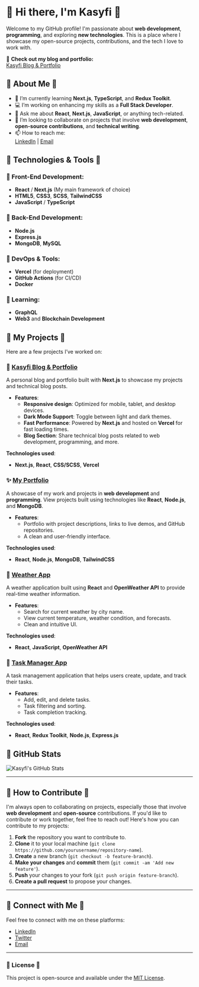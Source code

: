 # 🌸 Hi there, I'm Kasyfi 🌸

Welcome to my GitHub profile! I'm passionate about **web development**, **programming**, and exploring **new technologies**. This is a place where I showcase my open-source projects, contributions, and the tech I love to work with.

🚀 **Check out my blog and portfolio:**  
[Kasyfi Blog & Portfolio](https://kasyfi-site.vercel.app/)

## 🌿 About Me 🌿

- 🌱 I’m currently learning **Next.js**, **TypeScript**, and **Redux Toolkit**.
- 💻 I’m working on enhancing my skills as a **Full Stack Developer**.
- 💬 Ask me about **React**, **Next.js**, **JavaScript**, or anything tech-related.
- 🤝 I’m looking to collaborate on projects that involve **web development**, **open-source contributions**, and **technical writing**.
- 📫 How to reach me:  
  [LinkedIn](https://www.linkedin.com/in/kasyfi/) | [Email](mailto:kasyfi@example.com)

## 🎨 Technologies & Tools 🎨

### 🧡 Front-End Development:
- **React** / **Next.js** (My main framework of choice)
- **HTML5**, **CSS3**, **SCSS**, **TailwindCSS**
- **JavaScript** / **TypeScript**

### 🌸 Back-End Development:
- **Node.js**
- **Express.js**
- **MongoDB**, **MySQL**

### 🌙 DevOps & Tools:
- **Vercel** (for deployment)
- **GitHub Actions** (for CI/CD)
- **Docker**

### 🌼 Learning:
- **GraphQL**
- **Web3** and **Blockchain Development**

## 💫 My Projects 💫

Here are a few projects I’ve worked on:

### 🌟 [**Kasyfi Blog & Portfolio**](https://kasyfi-site.vercel.app/)
A personal blog and portfolio built with **Next.js** to showcase my projects and technical blog posts.
- **Features**:
  - **Responsive design**: Optimized for mobile, tablet, and desktop devices.
  - **Dark Mode Support**: Toggle between light and dark themes.
  - **Fast Performance**: Powered by **Next.js** and hosted on **Vercel** for fast loading times.
  - **Blog Section**: Share technical blog posts related to web development, programming, and more.

**Technologies used**:
- **Next.js**, **React**, **CSS/SCSS**, **Vercel**

### ✨ [**My Portfolio**](https://github.com/kasyfi/my-portfolio)
A showcase of my work and projects in **web development** and **programming**. View projects built using technologies like **React**, **Node.js**, and **MongoDB**.
- **Features**:
  - Portfolio with project descriptions, links to live demos, and GitHub repositories.
  - A clean and user-friendly interface.

**Technologies used**:
- **React**, **Node.js**, **MongoDB**, **TailwindCSS**

### 🌷 [**Weather App**](https://github.com/kasyfi/weather-app)
A weather application built using **React** and **OpenWeather API** to provide real-time weather information.
- **Features**:
  - Search for current weather by city name.
  - View current temperature, weather condition, and forecasts.
  - Clean and intuitive UI.

**Technologies used**:
- **React**, **JavaScript**, **OpenWeather API**

### 🌻 [**Task Manager App**](https://github.com/kasyfi/task-manager)
A task management application that helps users create, update, and track their tasks.
- **Features**:
  - Add, edit, and delete tasks.
  - Task filtering and sorting.
  - Task completion tracking.

**Technologies used**:
- **React**, **Redux Toolkit**, **Node.js**, **Express.js**

## 🌈 GitHub Stats

![Kasyfi's GitHub Stats](https://github-readme-stats.vercel.app/api?username=kasyfi&show_icons=true&count_private=true&hide_title=true&theme=radical)

---

## 🌿 How to Contribute 🌿

I'm always open to collaborating on projects, especially those that involve **web development** and **open-source** contributions. If you'd like to contribute or work together, feel free to reach out! Here's how you can contribute to my projects:

1. **Fork** the repository you want to contribute to.
2. **Clone** it to your local machine (`git clone https://github.com/yourusername/repository-name`).
3. **Create** a new branch (`git checkout -b feature-branch`).
4. **Make your changes** and **commit** them (`git commit -am 'Add new feature'`).
5. **Push** your changes to your fork (`git push origin feature-branch`).
6. **Create a pull request** to propose your changes.

---

## 💌 Connect with Me 💌

Feel free to connect with me on these platforms:
- [LinkedIn](https://www.linkedin.com/in/kasyfi/)
- [Twitter](https://twitter.com/kasyfi_dev)
- [Email](mailto:kasyfi@example.com)

---

### 🌸 License 🌸

This project is open-source and available under the [MIT License](LICENSE).
